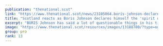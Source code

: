 ```yaml
---
publication: "thenational.scot"
link: "https://www.thenational.scot/news/23105864.boris-johnson-declares-spirit-glasgow-cop27/"
title: "Scotland reacts as Boris Johnson declares himself the 'spirit of Glasgow' at COP27"
excerpt: "BORIS Johnson has said a lot of questionable things in his time in politics but his most recent statement at the COP27 climate conference is a… "
image: "https://www.thenational.scot/resources/images/13188780/?type=og-image"
group: pro
rank: 13
---
```

